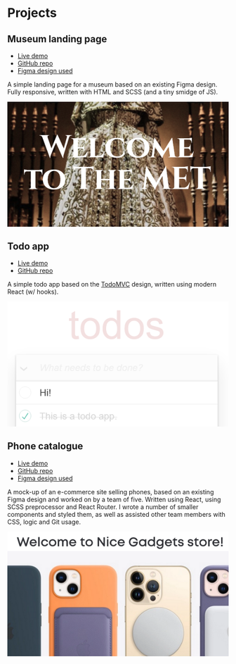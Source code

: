 # Projects

## Museum landing page

* [Live demo](https://ctgd.xyz/museum_landing_page/)
* [GitHub repo](https://github.com/ctgdprzyb/museum_landing_page)
* [Figma design used](https://www.figma.com/file/lSR1m42L9YwzQwzzxKwHpw/THE-MET)

A simple landing page for a museum based on an existing Figma design. Fully responsive, written with HTML and SCSS (and a tiny smidge of JS).

![Screenshot of the landing page](/assets/images/museum_scr.png)

## Todo app

* [Live demo](https://ctgd.xyz/todo-app/)
* [GitHub repo](https://github.com/ctgdprzyb/todo-app)

A simple todo app based on the [TodoMVC](https://todomvc.com/) design, written using modern React (w/ hooks).

![Screenshot of the todo app](/assets/images/todos_scr.png)

## Phone catalogue

* [Live demo](https://fe-mar23-undefined.github.io/product_catalog/)
* [GitHub repo](https://github.com/fe-mar23-undefined/product_catalog)
* [Figma design used](https://www.figma.com/file/T5ttF21UnT6RRmCQQaZc6L/Phone-catalog-(V2)-Original)

A mock-up of an e-commerce site selling phones, based on an existing Figma design and worked on by a team of five. Written using React, using SCSS preprocessor and React Router. I wrote a number of smaller components and styled them, as well as assisted other team members with CSS, logic and Git usage.

![Screenshot of the phone catalogue](/assets/images/phones_scr.png)